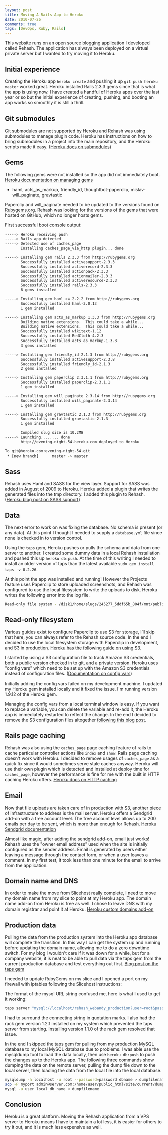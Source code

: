 ```yaml
---
layout: post
title: Moving A Rails App to Heroku
date: 2010-07-26
comments: true
tags: [DevOps, Ruby, Rails]
---
```


This website runs on an open source blogging application I developed called Rehash. The application has always been deployed on a virtual private server but I wanted to try moving it to Heroku. 

## Initial experience
Creating the Heroku app `heroku create` and pushing it up `git push heroku master` worked great. Heroku installed Rails 2.3.3 gems since that is what the app is using now. I have created a handful of Heroku apps over the last year or so but the initial experience of creating, pushing, and booting an app works so smoothly it is still a thrill.

## Git submodules
Git submodules are not supported by Heroku and Rehash was using submodules to manage plugin code. Heroku has instructions on how to bring submodules in a project into the main repository, and the Heroku scripts made it easy. ([Heroku docs on submodules](http://docs.heroku.com/constraints#git-submodules))

## Gems
The following gems were not installed so the app did not immediately boot. [Heroku documentation on managing gems](http://docs.heroku.com/gems)

- haml, acts_as_markup, friendly_id, thoughtbot-paperclip, mislav-will_paginate, gravtastic

Paperclip and will_paginate needed to be updated to the versions found on [Rubygems.org](http://rubygems.org). Rehash was looking for the versions of the gems that were hosted on GitHub, which no longer hosts gems.

First successful boot console output:
```sh
-----> Heroku receiving push
-----> Rails app detected
-----> Detected use of caches_page
       Installing caches_page_via_http plugin... done

-----> Installing gem rails 2.3.3 from http://rubygems.org
       Successfully installed activesupport-2.3.3
       Successfully installed activerecord-2.3.3
       Successfully installed actionpack-2.3.3
       Successfully installed actionmailer-2.3.3
       Successfully installed activeresource-2.3.3
       Successfully installed rails-2.3.3
       6 gems installed

-----> Installing gem haml >= 2.2.2 from http://rubygems.org
       Successfully installed haml-3.0.13
       1 gem installed

-----> Installing gem acts_as_markup 1.3.3 from http://rubygems.org
       Building native extensions.  This could take a while...
       Building native extensions.  This could take a while...
       Successfully installed wikitext-1.12
       Successfully installed RedCloth-4.2.3
       Successfully installed acts_as_markup-1.3.3
       3 gems installed

-----> Installing gem friendly_id 2.1.3 from http://rubygems.org
       Successfully installed activesupport-2.3.8
       Successfully installed friendly_id-2.1.3
       2 gems installed

-----> Installing gem paperclip 2.3.1.1 from http://rubygems.org
       Successfully installed paperclip-2.3.1.1
       1 gem installed

-----> Installing gem will_paginate 2.3.14 from http://rubygems.org
       Successfully installed will_paginate-2.3.14
       1 gem installed

-----> Installing gem gravtastic 2.1.3 from http://rubygems.org
       Successfully installed gravtastic-2.1.3
       1 gem installed

       Compiled slug size is 10.2MB
-----> Launching........ done
       http://evening-night-54.heroku.com deployed to Heroku

To git@heroku.com:evening-night-54.git
 * [new branch]      master -> master
```

## Sass
Rehash uses Haml and SASS for the view layer. Support for SASS was added in August of 2009 to Heroku. Heroku added a plugin that writes the generated files into the tmp directory. I added this plugin to Rehash. ([Heroku blog post on SASS support](http://blog.heroku.com/archives/2009/8/18/heroku_sass/))

## Data
The next error to work on was fixing the database. No schema is present (or any data). At this point I thought I needed to supply a `database.yml` file since none is checked in to version control.

Using the `taps` gem, Heroku pushes or pulls the schema and data from one server to another. I created some dummy data in a local Rehash installation and pushed this up `heroku db:push`. At the time of this writing I needed to install an older version of taps than the latest available `sudo gem install taps -v 0.2.26`.

At this point the app was installed and running! However the Projects feature uses Paperclip to store uploaded screenshots, and Rehash was configured to use the local filesystem to write the uploads to disk. Heroku writes the following error into the log file.

```sh
Read-only file system - /disk1/home/slugs/245277_5ddf65b_804f/mnt/public/system - Heroku has a read-only filesystem.  See http://docs.heroku.com/constraints#read-only-filesystem
```

## Read-only filesystem
Various guides exist to configure Paperclip to use S3 for storage, I’ll skip that here, you can always refer to the Rehash source code. In the end I decided to use the local filesystem storage with Paperclip in development, and S3 in production. 
[Heroku has the following guide on using S3](http://docs.heroku.com/s3). 

I started by using a S3 configuration file to track Amazon S3 credentials, both a public version checked in to git, and a private version. Heroku uses "config vars" which need to be set up with the Amazon S3 credentials instead of configuration files. ([Documentation on config vars](http://docs.heroku.com/config-vars))

Initially adding the config vars failed on my development machine. I updated my Heroku gem installed locally and it fixed the issue. I'm running version 1.9.12 of the Heroku gem. 

Managing the config vars from a local terminal window is easy. If you want to replace a variable, you can delete the variable and re-add it, the Heroku app is immediately restarted to reflect the change. In the end I decided to remove the S3 configuration files altogether [following this blog post](http://blog.heroku.com/archives/2009/4/7/config-vars/).

## Rails page caching
Rehash was also using the `caches_page` page caching feature of rails to cache particular controller actions like `index` and `show`. Rails page caching doesn't work with Heroku. I decided to remove usages of `caches_page` as a quick fix since it would sometimes serve stale caches anyway. Heroku will use their own plugin which is detected and installed at deploy time for `caches_page`, however the performance is fine for me with the built in HTTP caching Heroku offers. [Heroku docs on HTTP caching](http://docs.heroku.com/http-caching)

## Email
Now that file uploads are taken care of in production with S3, another piece of infrastructure to address is the mail server. Heroku offers a Sendgrid add-on with a free account level. The free account level allows up to 200 emails per day to be sent, which is more than enough for Rehash. [Heroku Sendgrid documentation](http://docs.heroku.com/sendgrid) 

Almost like magic, after adding the sendgrid add-on, email just works! Rehash uses the "owner email address" used when the site is initially configured as the sender address. Email is generated by users either leaving a message through the contact form, or when a user leaves a comment. In my first test, it took less than one minute for the email to arrive from the application.

## Domain name and DNS
In order to make the move from Slicehost really complete, I need to move my domain name from my slice to point at my Heroku app. The domain name add-on from Heroku is free as well. I chose to leave DNS with my domain registrar and point it at Heroku. [Heroku custom domains add-on](http://docs.heroku.com/custom-domains)

## Production data
Pulling the data from the production system into the Heroku app database will complete the transition. In this way I can get the system up and running before updating the domain name, allowing me to do a zero downtime switch. For my blog I wouldn't care if it was down for a while, but for a company website, it is neat to be able to pull data via the taps gem from the current production database and test everything out first. [Blog post on the taps gem](http://adam.heroku.com/past/2009/2/11/taps_for_easy_database_transfers/)

I needed to update RubyGems on my slice and I opened a port on my firewall with iptables following the Slicehost instructions: 

The format of the mysql URL string confused me, here is what I used to get it working:
```sh
taps server "mysql://localhost/rehash_webandy_production?user=root&password=password" tmpuser tmppassword
```

I had to surround the connecting string in quotation marks. I also had the rack gem version 1.2.1 installed on my system which prevented the taps server from starting. Installing version 1.1.0 of the rack gem resolved that issue.

In the end I skipped the taps gem for pulling from my production MySQL database to my local MySQL database due to problems. I was able use the mysqldump tool to load the data locally, then use `heroku db:push` to push the changes up to the Heroku app. The following three commands show dumping the data on the remote server, pulling the dump file down to the local server, then loading the data from the local file into the local database.

```sh
mysqldump -h localhost -u root --password=password dbname > dumpfilename
scp -P myport admin@server.com:/home/user/public_html/site/current/dumpfilename .
mysql -u user local_db_name < dumpfilename
```

## Conclusion
Heroku is a great platform. Moving the Rehash application from a VPS server to Heroku means I have to maintain a lot less, it is easier for others to try it out, and it is much less expensive as well.
